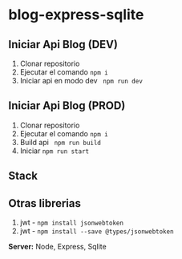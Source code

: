 # blog-express-sqlite
 
## Iniciar Api Blog (DEV)
1. Clonar repositorio
2. Ejecutar el comando  ```npm i```
3. Iniciar api en modo dev  ``` npm run dev```

## Iniciar Api Blog (PROD)
1. Clonar repositorio
2. Ejecutar el comando  ```npm i```
3. Build api  ``` npm run build```
4. Iniciar ```npm run start```
## Stack

## Otras librerias
1. jwt - ``` npm install jsonwebtoken ```
2. jwt - ``` npm install --save @types/jsonwebtoken ```

**Server:** Node, Express, Sqlite